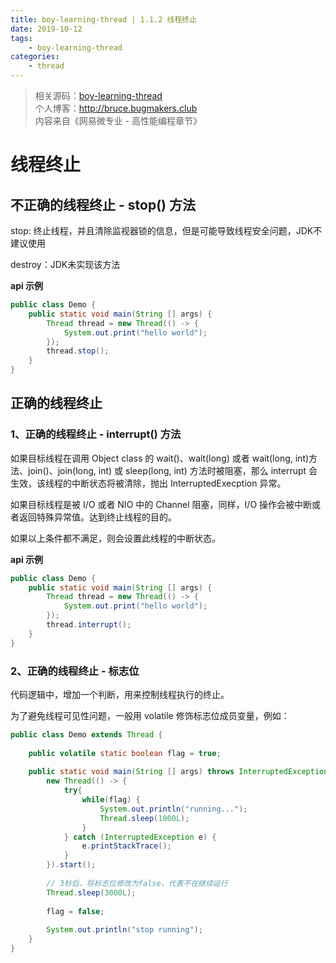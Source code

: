 ```yaml
---
title: boy-learning-thread | 1.1.2 线程终止
date: 2019-10-12
tags: 
    - boy-learning-thread
categories: 
    - thread
---
```

<!-- more -->
> 相关源码：[boy-learning-thread](https://github.com/BruceOuyang/boy-learning-thread)   
> 个人博客：http://bruce.bugmakers.club  
> 内容来自《网易微专业 - 高性能编程章节》

# 线程终止

## 不正确的线程终止 - stop() 方法

stop: 终止线程，并且清除监视器锁的信息，但是可能导致线程安全问题，JDK不建议使用

destroy：JDK未实现该方法

**api 示例**
```java
public class Demo {
    public static void main(String [] args) {
        Thread thread = new Thread(() -> {
            System.out.print("hello world");
        });
        thread.stop();     
    }
}
```

## 正确的线程终止

### 1、正确的线程终止 - interrupt() 方法

如果目标线程在调用 Object class 的 wait()、wait(long) 或者 wait(long, int)方法、join()、join(long, int) 或 sleep(long, int) 方法时被阻塞，那么 interrupt 会生效，该线程的中断状态将被清除，抛出 InterruptedExecption 异常。

如果目标线程是被 I/O 或者 NIO 中的 Channel 阻塞，同样，I/O 操作会被中断或者返回特殊异常值。达到终止线程的目的。

如果以上条件都不满足，则会设置此线程的中断状态。

**api 示例**
```java
public class Demo {
    public static void main(String [] args) {
        Thread thread = new Thread(() -> {
            System.out.print("hello world");
        });
        thread.interrupt();     
    }
}
```

### 2、正确的线程终止 - 标志位

代码逻辑中，增加一个判断，用来控制线程执行的终止。

为了避免线程可见性问题，一般用 volatile 修饰标志位成员变量，例如：
```java
public class Demo extends Thread {
    
    public volatile static boolean flag = true;
    
    public static void main(String [] args) throws InterruptedException {
        new Thread(() -> {
            try{
                while(flag) {
                    System.out.println("running...");
                    Thread.sleep(1000L);
                }
            } catch (InterruptedException e) {
                e.printStackTrace();
            }
        }).start();
        
        // 3秒后，将标志位修改为false，代表不在继续运行
        Thread.sleep(3000L);
        
        flag = false;
        
        System.out.println("stop running");
    }
}
```